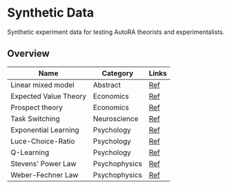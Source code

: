 # Synthetic Data

Synthetic experiment data for testing AutoRA theorists and experimentalists. 

## Overview

| Name | Category | Links |
|---|---|---|
| Linear mixed model | Abstract | [Ref](https://autoresearch.github.io/autora/reference/autora/experiment_runner/synthetic/abstract/lmm/) |
| Expected Value Theory | Economics | [Ref](https://autoresearch.github.io/autora/reference/autora/experiment_runner/synthetic/economics/expected_value_theory/) |
| Prospect theory | Economics | [Ref](https://autoresearch.github.io/autora/reference/autora/experiment_runner/synthetic/economics/prospect_theory/) |
| Task Switching | Neuroscience | [Ref](https://autoresearch.github.io/autora/reference/autora/experiment_runner/synthetic/neuroscience/task_switching/) |
| Exponential Learning | Psychology | [Ref](https://autoresearch.github.io/autora/reference/autora/experiment_runner/synthetic/psychology/exp_learning/) |
| Luce-Choice-Ratio | Psychology | [Ref](https://autoresearch.github.io/autora/reference/autora/experiment_runner/synthetic/psychology/luce_choice_ratio/) |
| Q-Learning | Psychology | [Ref](https://autoresearch.github.io/autora/reference/autora/experiment_runner/synthetic/psychology/q_learning/) |
| Stevens' Power Law | Psychophysics | [Ref](https://autoresearch.github.io/autora/reference/autora/experiment_runner/synthetic/psychophysics/stevens_power_law/) |
| Weber-Fechner Law | Psychophysics | [Ref](https://autoresearch.github.io/autora/reference/autora/experiment_runner/synthetic/psychophysics/weber_fechner_law/) |

